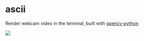 ascii
=====

Render webcam video in the terminal, built with [opencv-python](https://pypi.org/project/opencv-python/)

![](https://github.com/mackorone/ascii/blob/master/demo.gif)
